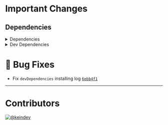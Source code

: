 # Important Changes

## Dependencies

<details>
<summary>Dependencies</summary>

- Bumped **[package-json-helper](https://www.npmjs.com/package/package-json-helper/v/3.0.4)** from `3.0.2` to `3.0.4`

</details>

<details>
<summary>Dev Dependencies</summary>

- Bumped **[@tagproject/ts-package-shared-config](https://www.npmjs.com/package/@tagproject/ts-package-shared-config/v/6.2.1)** from `6.1.1` to `6.2.1`

</details>

# :bug: Bug Fixes

- Fix `devDependencies` installing log [`6ebb4f1`](https://github.com/keindev/standard-shared-config/commit/6ebb4f171088f892234cb4cb35cfeeccd3b124a0)

---

# Contributors

[![@keindev](https://avatars.githubusercontent.com/u/4527292?v=4&s=40)](https://github.com/keindev)
